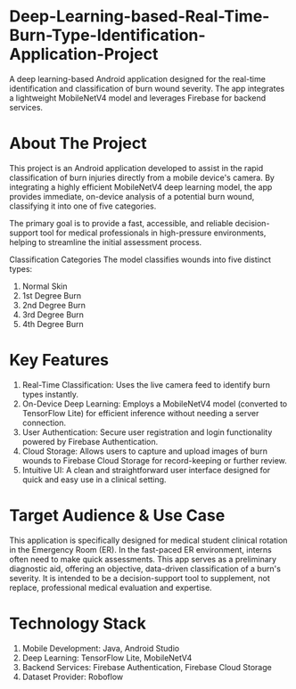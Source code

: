 # Deep-Learning-based-Real-Time-Burn-Type-Identification-Application-Project
A deep learning-based Android application designed for the real-time identification and classification of burn wound severity. The app integrates a lightweight MobileNetV4 model and leverages Firebase for backend services.

# About The Project
This project is an Android application developed to assist in the rapid classification of burn injuries directly from a mobile device's camera. By integrating a highly efficient MobileNetV4 deep learning model, the app provides immediate, on-device analysis of a potential burn wound, classifying it into one of five categories.

The primary goal is to provide a fast, accessible, and reliable decision-support tool for medical professionals in high-pressure environments, helping to streamline the initial assessment process.

Classification Categories
The model classifies wounds into five distinct types:
1. Normal Skin
2. 1st Degree Burn
3. 2nd Degree Burn
4. 3rd Degree Burn
5. 4th Degree Burn

# Key Features
1. Real-Time Classification: Uses the live camera feed to identify burn types instantly.
2. On-Device Deep Learning: Employs a MobileNetV4 model (converted to TensorFlow Lite) for efficient inference without needing a server connection.
3. User Authentication: Secure user registration and login functionality powered by Firebase Authentication.
4. Cloud Storage: Allows users to capture and upload images of burn wounds to Firebase Cloud Storage for record-keeping or further review.
5. Intuitive UI: A clean and straightforward user interface designed for quick and easy use in a clinical setting.

# Target Audience & Use Case
This application is specifically designed for medical student clinical rotation in the Emergency Room (ER).
In the fast-paced ER environment, interns often need to make quick assessments. This app serves as a preliminary diagnostic aid, offering an objective, data-driven classification of a burn's severity. It is intended to be a decision-support tool to supplement, not replace, professional medical evaluation and expertise.

# Technology Stack
1. Mobile Development: Java, Android Studio
2. Deep Learning: TensorFlow Lite, MobileNetV4
3. Backend Services: Firebase Authentication, Firebase Cloud Storage
4. Dataset Provider: Roboflow
